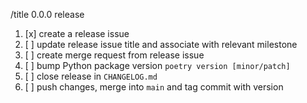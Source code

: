 /title 0.0.0 release

1. [x] create a release issue
1. [ ] update release issue title and associate with relevant milestone
1. [ ] create merge request from release issue
1. [ ] bump Python package version `poetry version [minor/patch]`
1. [ ] close release in `CHANGELOG.md`
1. [ ] push changes, merge into `main` and tag commit with version
